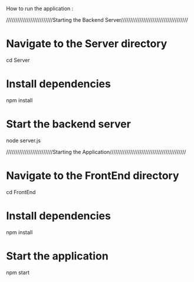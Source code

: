 How to run the application :

/////////////////////////Starting the Backend Server////////////////////////////////////

# Navigate to the Server directory
cd Server
# Install dependencies
npm install
# Start the backend server
node server.js

/////////////////////////Starting the Application/////////////////////////////////////////

# Navigate to the FrontEnd directory
cd FrontEnd
# Install dependencies
npm install
# Start the application
npm start
